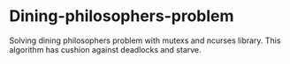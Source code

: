 # Dining-philosophers-problem
Solving dining philosophers problem with mutexs and ncurses library. This algorithm has cushion against deadlocks and starve.
